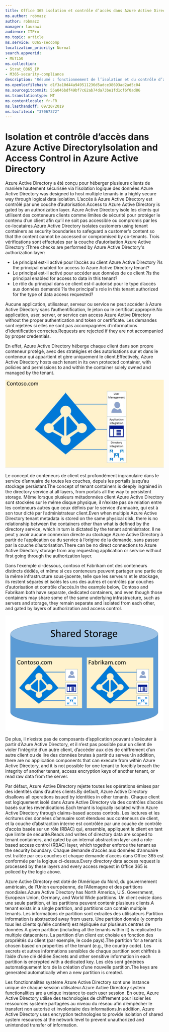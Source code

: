 ```yaml
---
title: Office 365 isolation et contrôle d’accès dans Azure Active Directory
ms.author: robmazz
author: robmazz
manager: laurawi
audience: ITPro
ms.topic: article
ms.service: O365-seccomp
localization_priority: Normal
search.appverid:
- MET150
ms.collection:
- Strat_O365_IP
- M365-security-compliance
description: 'Résumé : fonctionnement de l’isolation et du contrôle d’accès dans Azure Active Directory.'
ms.openlocfilehash: d1f3a10d44a949511236d5adce38693ad2ad5c04
ms.sourcegitcommit: 55a046bdf49bf7c62ab74da73be1fd1cf6f0ad86
ms.translationtype: MT
ms.contentlocale: fr-FR
ms.lasthandoff: 09/20/2019
ms.locfileid: "37067372"
---
```

# <a name="isolation-and-access-control-in-azure-active-directory"></a><span data-ttu-id="e4321-103">Isolation et contrôle d’accès dans Azure Active Directory</span><span class="sxs-lookup"><span data-stu-id="e4321-103">Isolation and Access Control in Azure Active Directory</span></span>

<span data-ttu-id="e4321-104">Azure Active Directory a été conçu pour héberger plusieurs clients de manière hautement sécurisée via l’isolation logique des données.</span><span class="sxs-lookup"><span data-stu-id="e4321-104">Azure Active Directory was designed to host multiple tenants in a highly secure way through logical data isolation.</span></span> <span data-ttu-id="e4321-105">L’accès à Azure Active Directory est contrôlé par une couche d’autorisation.</span><span class="sxs-lookup"><span data-stu-id="e4321-105">Access to Azure Active Directory is gated by an authorization layer.</span></span> <span data-ttu-id="e4321-106">Azure Active Directory isole les clients qui utilisent des conteneurs clients comme limites de sécurité pour protéger le contenu d’un client afin qu’il ne soit pas accessible ou compromis par les co-locataires.</span><span class="sxs-lookup"><span data-stu-id="e4321-106">Azure Active Directory isolates customers using tenant containers as security boundaries to safeguard a customer's content so that the content cannot be accessed or compromised by co-tenants.</span></span> <span data-ttu-id="e4321-107">Trois vérifications sont effectuées par la couche d’autorisation Azure Active Directory :</span><span class="sxs-lookup"><span data-stu-id="e4321-107">Three checks are performed by Azure Active Directory's authorization layer:</span></span>
- <span data-ttu-id="e4321-108">Le principal est-il activé pour l’accès au client Azure Active Directory ?</span><span class="sxs-lookup"><span data-stu-id="e4321-108">Is the principal enabled for access to Azure Active Directory tenant?</span></span>
- <span data-ttu-id="e4321-109">Le principal est-il activé pour accéder aux données de ce client ?</span><span class="sxs-lookup"><span data-stu-id="e4321-109">Is the principal enabled for access to data in this tenant?</span></span>
- <span data-ttu-id="e4321-110">Le rôle du principal dans ce client est-il autorisé pour le type d’accès aux données demandé ?</span><span class="sxs-lookup"><span data-stu-id="e4321-110">Is the principal's role in this tenant authorized for the type of data access requested?</span></span>

<span data-ttu-id="e4321-111">Aucune application, utilisateur, serveur ou service ne peut accéder à Azure Active Directory sans l’authentification, le jeton ou le certificat approprié.</span><span class="sxs-lookup"><span data-stu-id="e4321-111">No application, user, server, or service can access Azure Active Directory without the proper authentication and token or certificate.</span></span> <span data-ttu-id="e4321-112">Les demandes sont rejetées si elles ne sont pas accompagnées d’informations d’identification correctes.</span><span class="sxs-lookup"><span data-stu-id="e4321-112">Requests are rejected if they are not accompanied by proper credentials.</span></span>

<span data-ttu-id="e4321-113">En effet, Azure Active Directory héberge chaque client dans son propre conteneur protégé, avec des stratégies et des autorisations sur et dans le conteneur qui appartient et gère uniquement le client.</span><span class="sxs-lookup"><span data-stu-id="e4321-113">Effectively, Azure Active Directory hosts each tenant in its own protected container, with policies and permissions to and within the container solely owned and managed by the tenant.</span></span>
 
![Conteneur Azure](media/office-365-isolation-azure-container.png)

<span data-ttu-id="e4321-115">Le concept de conteneurs de client est profondément ingranulaire dans le service d’annuaire de toutes les couches, depuis les portails jusqu’au stockage persistant.</span><span class="sxs-lookup"><span data-stu-id="e4321-115">The concept of tenant containers is deeply ingrained in the directory service at all layers, from portals all the way to persistent storage.</span></span> <span data-ttu-id="e4321-116">Même lorsque plusieurs métadonnées client Azure Active Directory sont stockées sur le même disque physique, il n’existe pas de relation entre les conteneurs autres que ceux définis par le service d’annuaire, qui est à son tour dicté par l’administrateur client.</span><span class="sxs-lookup"><span data-stu-id="e4321-116">Even when multiple Azure Active Directory tenant metadata is stored on the same physical disk, there is no relationship between the containers other than what is defined by the directory service, which in turn is dictated by the tenant administrator.</span></span> <span data-ttu-id="e4321-117">Il ne peut y avoir aucune connexion directe au stockage Azure Active Directory à partir de l’application ou du service à l’origine de la demande, sans passer par la couche d’autorisation.</span><span class="sxs-lookup"><span data-stu-id="e4321-117">There can be no direct connections to Azure Active Directory storage from any requesting application or service without first going through the authorization layer.</span></span>

<span data-ttu-id="e4321-118">Dans l’exemple ci-dessous, contoso et Fabrikam ont des conteneurs distincts dédiés, et même si ces conteneurs peuvent partager une partie de la même infrastructure sous-jacente, telle que les serveurs et le stockage, ils restent séparés et isolés les uns des autres et contrôlés par couches d’autorisation et contrôle d’accès.</span><span class="sxs-lookup"><span data-stu-id="e4321-118">In the example below, Contoso and Fabrikam both have separate, dedicated containers, and even though those containers may share some of the same underlying infrastructure, such as servers and storage, they remain separate and isolated from each other, and gated by layers of authorization and access control.</span></span>
 
![Conteneurs dédiés Azure](media/office-365-isolation-azure-dedicated-containers.png)

<span data-ttu-id="e4321-120">De plus, il n’existe pas de composants d’application pouvant s’exécuter à partir d’Azure Active Directory, et il n’est pas possible pour un client de violer l’intégrité d’un autre client, d’accéder aux clés de chiffrement d’un autre client ou de lire des données brutes à partir du serveur.</span><span class="sxs-lookup"><span data-stu-id="e4321-120">In addition, there are no application components that can execute from within Azure Active Directory, and it is not possible for one tenant to forcibly breach the integrity of another tenant, access encryption keys of another tenant, or read raw data from the server.</span></span>

<span data-ttu-id="e4321-121">Par défaut, Azure Active Directory rejette toutes les opérations émises par des identités dans d’autres clients.</span><span class="sxs-lookup"><span data-stu-id="e4321-121">By default, Azure Active Directory disallows all operations issued by identities in other tenants.</span></span> <span data-ttu-id="e4321-122">Chaque client est logiquement isolé dans Azure Active Directory via des contrôles d’accès basés sur les revendications.</span><span class="sxs-lookup"><span data-stu-id="e4321-122">Each tenant is logically isolated within Azure Active Directory through claims-based access controls.</span></span> <span data-ttu-id="e4321-123">Les lectures et les écritures des données d’annuaire sont étendues aux conteneurs de client, et la couche d’abstraction interne est contrôlée par une couche de contrôle d’accès basée sur un rôle (RBAC) qui, ensemble, appliquent le client en tant que limite de sécurité.</span><span class="sxs-lookup"><span data-stu-id="e4321-123">Reads and writes of directory data are scoped to tenant containers, and gated by an internal abstraction layer and a role-based access control (RBAC) layer, which together enforce the tenant as the security boundary.</span></span> <span data-ttu-id="e4321-124">Chaque demande d’accès aux données d’annuaire est traitée par ces couches et chaque demande d’accès dans Office 365 est conformée par la logique ci-dessus.</span><span class="sxs-lookup"><span data-stu-id="e4321-124">Every directory data access request is processed by these layers and every access request in Office 365 is policed by the logic above.</span></span>

<span data-ttu-id="e4321-125">Azure Active Directory est doté de l’Amérique du Nord, du gouvernement américain, de l’Union européenne, de l’Allemagne et des partitions mondiales.</span><span class="sxs-lookup"><span data-stu-id="e4321-125">Azure Active Directory has North America, U.S. Government, European Union, Germany, and World Wide partitions.</span></span> <span data-ttu-id="e4321-126">Un client existe dans une seule partition, et les partitions peuvent contenir plusieurs clients.</span><span class="sxs-lookup"><span data-stu-id="e4321-126">A tenant exists in a single partition, and partitions can contain multiple tenants.</span></span> <span data-ttu-id="e4321-127">Les informations de partition sont extraites des utilisateurs.</span><span class="sxs-lookup"><span data-stu-id="e4321-127">Partition information is abstracted away from users.</span></span> <span data-ttu-id="e4321-128">Une partition donnée (y compris tous les clients qu’elle contient) est répliquée sur plusieurs centres de données.</span><span class="sxs-lookup"><span data-stu-id="e4321-128">A given partition (including all the tenants within it) is replicated to multiple datacenters.</span></span> <span data-ttu-id="e4321-129">La partition d’un client est choisie en fonction des propriétés du client (par exemple, le code pays).</span><span class="sxs-lookup"><span data-stu-id="e4321-129">The partition for a tenant is chosen based on properties of the tenant (e.g., the country code).</span></span> <span data-ttu-id="e4321-130">Les secrets et autres informations sensibles de chaque partition sont chiffrés à l’aide d’une clé dédiée.</span><span class="sxs-lookup"><span data-stu-id="e4321-130">Secrets and other sensitive information in each partition is encrypted with a dedicated key.</span></span> <span data-ttu-id="e4321-131">Les clés sont générées automatiquement lors de la création d’une nouvelle partition.</span><span class="sxs-lookup"><span data-stu-id="e4321-131">The keys are generated automatically when a new partition is created.</span></span>

<span data-ttu-id="e4321-132">Les fonctionnalités système Azure Active Directory sont une instance unique de chaque session utilisateur.</span><span class="sxs-lookup"><span data-stu-id="e4321-132">Azure Active Directory system functionalities are a unique instance to each user session.</span></span> <span data-ttu-id="e4321-133">En outre, Azure Active Directory utilise des technologies de chiffrement pour isoler les ressources système partagées au niveau du réseau afin d’empêcher le transfert non autorisé et involontaire des informations.</span><span class="sxs-lookup"><span data-stu-id="e4321-133">In addition, Azure Active Directory uses encryption technologies to provide isolation of shared system resources at the network level to prevent unauthorized and unintended transfer of information.</span></span>
